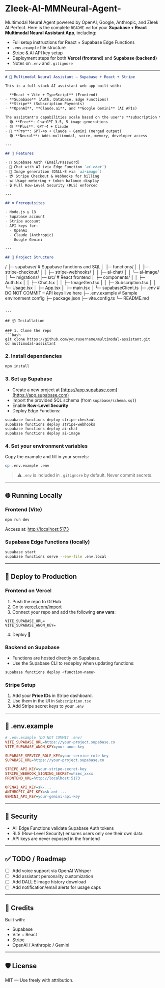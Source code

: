 # Zleek-AI-MMNeural-Agent-
Multimodal Neural Agent powered by OpenAI, Google, Anthropic, and Zleek AI
Perfect. Here is the complete `README.md` for your **Supabase + React Multimodal Neural Assistant App**, including:

* Full setup instructions for React + Supabase Edge Functions
* `.env.example` file structure
* Stripe & AI API key setup
* Deployment steps for both **Vercel (frontend)** and **Supabase (backend)**
* Notes on `.env` and `.gitignore`

---

```md
# 🧠 Multimodal Neural Assistant — Supabase + React + Stripe

This is a full-stack AI assistant web app built with:

- **React + Vite + TypeScript** (Frontend)
- **Supabase** (Auth, Database, Edge Functions)
- **Stripe** (Subscription Payments)
- **OpenAI**, **Claude.ai**, and **Google Gemini** (AI APIs)

The assistant's capabilities scale based on the user's **subscription tier**:
- 🟢 **Free**: ChatGPT 3.5, 5 image generations
- 🟡 **Plus**: GPT-4 + Claude
- 🔵 **Pro**: GPT-4o + Claude + Gemini (merged output)
- 🟣 **Neural**: Adds multimodal, voice, memory, developer access

---

## 🧰 Features

- 🔐 Supabase Auth (Email/Password)
- 💬 Chat with AI (via Edge Function `ai-chat`)
- 🎨 Image generation (DALL·E via `ai-image`)
- 💳 Stripe Checkout & Webhooks for billing
- 📊 Usage metering + token balance display
- 🔒 Full Row-Level Security (RLS) enforced

---

## ⚙️ Prerequisites

- Node.js ≥ 18
- Supabase account
- Stripe account
- API keys for:
  - OpenAI
  - Claude (Anthropic)
  - Google Gemini

---

## 📁 Project Structure

```

/
├─ supabase/                 # Supabase functions and SQL
│  ├─ functions/
│  │  ├─ stripe-checkout/
│  │  ├─ stripe-webhooks/
│  │  ├─ ai-chat/
│  │  └─ ai-image/
│  └─ migrations/
├─ src/                      # React frontend
│  ├─ components/
│  │  ├─ Auth.tsx
│  │  ├─ Chat.tsx
│  │  ├─ ImageGen.tsx
│  │  ├─ Subscription.tsx
│  │  └─ Usage.tsx
│  ├─ App.tsx
│  ├─ main.tsx
│  └─ supabaseClient.ts
├─ .env                     # DO NOT COMMIT – API keys live here
├─ .env.example            # Sample environment config
├─ package.json
├─ vite.config.ts
└─ README.md

````

---

## 📦 Installation

### 1. Clone the repo
```bash
git clone https://github.com/yourusername/multimodal-assistant.git
cd multimodal-assistant
````

### 2. Install dependencies

```bash
npm install
```

### 3. Set up Supabase

* Create a new project at [https://app.supabase.com](https://app.supabase.com)
* Import the provided SQL schema (from `supabase/schema.sql`)
* Enable **Row-Level Security**
* Deploy Edge Functions:

```bash
supabase functions deploy stripe-checkout
supabase functions deploy stripe-webhooks
supabase functions deploy ai-chat
supabase functions deploy ai-image
```

### 4. Set your environment variables

Copy the example and fill in your secrets:

```bash
cp .env.example .env
```

> ⚠️ `.env` is included in `.gitignore` by default. Never commit secrets.

---

## 🌐 Running Locally

### Frontend (Vite)

```bash
npm run dev
```

Access at: [http://localhost:5173](http://localhost:5173)

### Supabase Edge Functions (locally)

```bash
supabase start
supabase functions serve --env-file .env.local
```

---

## 🚀 Deploy to Production

### Frontend on Vercel

1. Push the repo to GitHub
2. Go to [vercel.com/import](https://vercel.com/import)
3. Connect your repo and add the following **env vars**:

```
VITE_SUPABASE_URL=
VITE_SUPABASE_ANON_KEY=
```

4. Deploy 🚀

### Backend on Supabase

* Functions are hosted directly on Supabase.
* Use the Supabase CLI to redeploy when updating functions:

```bash
supabase functions deploy <function-name>
```

### Stripe Setup

1. Add your **Price IDs** in Stripe dashboard.
2. Use them in the UI in `Subscription.tsx`
3. Add Stripe secret keys to your `.env`

---

## 🧪 .env.example

```ini
# .env.example (DO NOT COMMIT .env)
VITE_SUPABASE_URL=https://your-project.supabase.co
VITE_SUPABASE_ANON_KEY=your-anon-key

SUPABASE_SERVICE_ROLE_KEY=your-service-role-key
SUPABASE_URL=https://your-project.supabase.co

STRIPE_API_KEY=your-stripe-secret-key
STRIPE_WEBHOOK_SIGNING_SECRET=whsec_xxxx
FRONTEND_URL=http://localhost:5173

OPENAI_API_KEY=sk-...
ANTHROPIC_API_KEY=sk-ant-...
GEMINI_API_KEY=your-gemini-api-key
```

---

## 🔐 Security

* All Edge Functions validate Supabase Auth tokens
* RLS (Row-Level Security) ensures users only see their own data
* API keys are never exposed in the frontend

---

## ✅ TODO / Roadmap

* [ ] Add voice support via OpenAI Whisper
* [ ] Add assistant personality customization
* [ ] Add DALL·E image history download
* [ ] Add notification/email alerts for usage caps

---

## 🧠 Credits

Built with:

* Supabase
* Vite + React
* Stripe
* OpenAI / Anthropic / Gemini

---

## 🛡️ License

MIT — Use freely with attribution.
